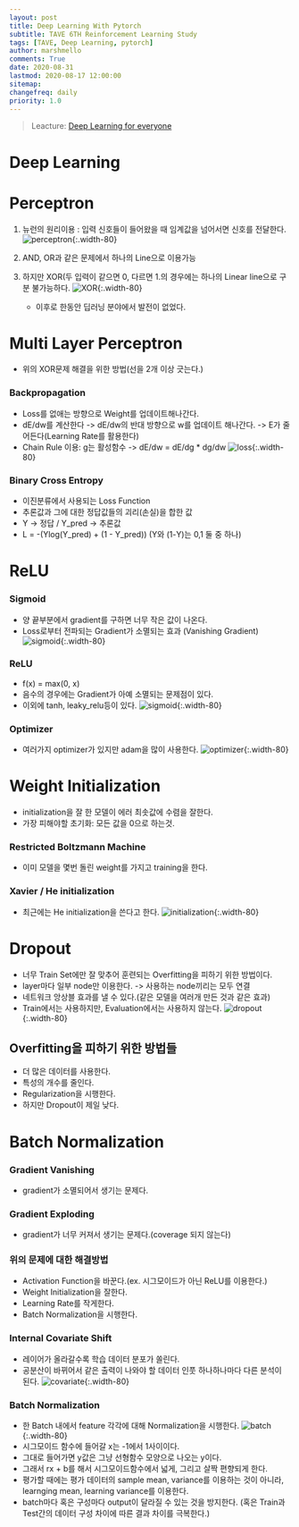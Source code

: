 ```yaml
---
layout: post
title: Deep Learning With Pytorch
subtitle: TAVE 6TH Reinforcement Learning Study
tags: [TAVE, Deep Learning, pytorch]
author: marshmello
comments: True
date: 2020-08-31
lastmod: 2020-08-17 12:00:00
sitemap:
changefreq: daily
priority: 1.0
---
```


> Leacture: [Deep Learning for everyone](https://www.youtube.com/playlist?list=PLQ28Nx3M4JrhkqBVIXg-i5_CVVoS1UzAv)

# Deep Learning

# Perceptron

1. 뉴런의 원리이용 : 입력 신호들이 들어왔을 때 임계값을 넘어서면 신호를 전달한다.
   ![perceptron](/assets/img/RL_Study3/preceptron.png){:.width-80}

2. AND, OR과 같은 문제에서 하나의 Line으로 이용가능
3. 하지만 XOR(두 입력이 같으면 0, 다르면 1.의 경우에는 하나의 Linear line으로 구분 불가능하다.
   ![XOR](/assets/img/RL_Study3/XOR.png){:.width-80}

   - 이후로 한동안 딥러닝 분야에서 발전이 없었다.

# Multi Layer Perceptron

- 위의 XOR문제 해결을 위한 방법(선을 2개 이상 긋는다.)

### Backpropagation

- Loss를 없애는 방향으로 Weight를 업데이트해나간다.
- dE/dw를 계산한다 -> dE/dw의 반대 방향으로 w를 업데이트 해나간다.
  -> E가 줄어든다(Learning Rate를 활용한다)
- Chain Rule 이용: g는 활성함수 -> dE/dw = dE/dg \* dg/dw
  ![loss](/assets/img/RL_Study3/loss.png){:.width-80}

### Binary Cross Entropy

- 이진분류에서 사용되는 Loss Function
- 추론값과 그에 대한 정답값들의 괴리(손실)을 합한 값
- Y -> 정답 / Y_pred -> 추론값
- L = -(Ylog(Y_pred) + (1 - Y_pred)) (Y와 (1-Y)는 0,1 둘 중 하나)

# ReLU

### Sigmoid

- 양 끝부분에서 gradient를 구하면 너무 작은 값이 나온다.
- Loss로부터 전파되는 Gradient가 소멸되는 효과 (Vanishing Gradient)
  ![sigmoid](/assets/img/RL_Study3/sigmoid.png){:.width-80}

### ReLU

- f(x) = max(0, x)
- 음수의 경우에는 Gradient가 아예 소멸되는 문제점이 있다.
- 이외에 tanh, leaky_relu등이 있다.
  ![sigmoid](/assets/img/RL_Study3/relu.png){:.width-80}

### Optimizer

- 여러가지 optimizer가 있지만 adam을 많이 사용한다.
  ![optimizer](/assets/img/RL_Study3/optimizer.png){:.width-80}

# Weight Initialization

- initialization을 잘 한 모델이 에러 최솟값에 수렴을 잘한다.
- 가장 피해야할 초기화: 모든 값을 0으로 하는것.

### Restricted Boltzmann Machine

- 이미 모델을 몇번 돌린 weight를 가지고 training을 한다.

### Xavier / He initialization

- 최근에는 He initialization을 쓴다고 한다.
  ![initialization](/assets/img/RL_Study3/initialization.png){:.width-80}

# Dropout

- 너무 Train Set에만 잘 맞추어 훈련되는 Overfitting을 피하기 위한 방법이다.
- layer마다 일부 node만 이용한다. -> 사용하는 node끼리는 모두 연결
- 네트워크 앙상블 효과를 낼 수 있다.(같은 모델을 여러개 만든 것과 같은 효과)
- Train에서는 사용하지만, Evaluation에서는 사용하지 않는다.
  ![dropout](/assets/img/RL_Study3/dropout.png){:.width-80}

## Overfitting을 피하기 위한 방법들

- 더 많은 데이터를 사용한다.
- 특성의 개수를 줄인다.
- Regularization을 시행한다.
- 하지만 Dropout이 제일 낮다.

# Batch Normalization

### Gradient Vanishing

- gradient가 소멸되어서 생기는 문제다.

### Gradient Exploding

- gradient가 너무 커져서 생기는 문제다.(coverage 되지 않는다)

### 위의 문제에 대한 해결방법

- Activation Function을 바꾼다.(ex. 시그모이드가 아닌 ReLU를 이용한다.)
- Weight Initialization을 잘한다.
- Learning Rate를 작게한다.
- Batch Normalization을 시행한다.

### Internal Covariate Shift

- 레이어가 올라갈수록 학습 데이터 분포가 쏠린다.
- 공분산이 바뀌어서 같은 출력이 나와야 할 데이터 인풋 하나하나마다 다른 분석이 된다.
  ![covariate](/assets/img/RL_Study3/covariate.png){:.width-80}

### Batch Normalization

- 한 Batch 내에서 feature 각각에 대해 Normalization을 시행한다.
  ![batch](/assets/img/RL_Study3/batch.png){:.width-80}
- 시그모이드 함수에 들어갈 x는 -1에서 1사이이다.
- 그대로 들어가면 y값은 그냥 선형함수 모양으로 나오는 y이다.
- 그래서 rx + b를 해서 시그모이드함수에서 넓게, 그리고 살짝 편향되게 한다.
- 평가할 때에는 평가 데이터의 sample mean, variance를 이용하는 것이 아니라, learnging mean, learning variance를 이용한다.
- batch마다 혹은 구성마다 output이 달라질 수 있는 것을 방지한다.
  (혹은 Train과 Test간의 데이터 구성 차이에 따른 결과 차이를 극복한다.)
